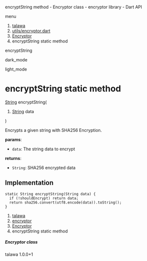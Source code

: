 




encryptString method - Encryptor class - encryptor library - Dart API







menu

1. [talawa](../../index.html)
2. [utils/encryptor.dart](../../file-___home_harshil_Desktop_open-source_palisadoes_talawa_lib_utils_encryptor/)
3. [Encryptor](../../file-___home_harshil_Desktop_open-source_palisadoes_talawa_lib_utils_encryptor/Encryptor-class.html)
4. encryptString static method

encryptString


dark\_mode

light\_mode




# encryptString static method


[String](https://api.flutter.dev/flutter/dart-core/String-class.html)
encryptString(

1. [String](https://api.flutter.dev/flutter/dart-core/String-class.html) data

)

Encrypts a given string with SHA256 Encryption.

**params**:

* `data`: The string data to encrypt

**returns**:

* `String`: SHA256 encrypted data

## Implementation

```
static String encryptString(String data) {
  if (!shouldEncrypt) return data;
  return sha256.convert(utf8.encode(data)).toString();
}
```

 


1. [talawa](../../index.html)
2. [encryptor](../../file-___home_harshil_Desktop_open-source_palisadoes_talawa_lib_utils_encryptor/)
3. [Encryptor](../../file-___home_harshil_Desktop_open-source_palisadoes_talawa_lib_utils_encryptor/Encryptor-class.html)
4. encryptString static method

##### Encryptor class





talawa
1.0.0+1






